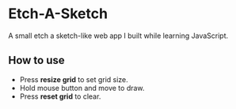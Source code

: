 # Etch-A-Sketch
A small etch a sketch-like web app I built while learning JavaScript. 

## How to use
- Press **resize grid** to set grid size.
- Hold mouse button and move to draw.
- Press **reset grid** to clear.
